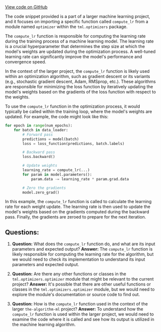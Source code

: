 [View code on GitHub](https://github.com/twitter/the-algorithm-ml/blob/master/optimizers/__init__.py)

The code snippet provided is a part of a larger machine learning project, and it focuses on importing a specific function called `compute_lr` from a module named `optimizer` within the `tml.optimizers` package.

The `compute_lr` function is responsible for computing the learning rate during the training process of a machine learning model. The learning rate is a crucial hyperparameter that determines the step size at which the model's weights are updated during the optimization process. A well-tuned learning rate can significantly improve the model's performance and convergence speed.

In the context of the larger project, the `compute_lr` function is likely used within an optimization algorithm, such as gradient descent or its variants (e.g., stochastic gradient descent, Adam, RMSprop, etc.). These algorithms are responsible for minimizing the loss function by iteratively updating the model's weights based on the gradients of the loss function with respect to the weights.

To use the `compute_lr` function in the optimization process, it would typically be called within the training loop, where the model's weights are updated. For example, the code might look like this:

```python
for epoch in range(num_epochs):
    for batch in data_loader:
        # Forward pass
        predictions = model(batch)
        loss = loss_function(predictions, batch.labels)

        # Backward pass
        loss.backward()

        # Update weights
        learning_rate = compute_lr(...)
        for param in model.parameters():
            param.data -= learning_rate * param.grad.data

        # Zero the gradients
        model.zero_grad()
```

In this example, the `compute_lr` function is called to calculate the learning rate for each weight update. The learning rate is then used to update the model's weights based on the gradients computed during the backward pass. Finally, the gradients are zeroed to prepare for the next iteration.
## Questions: 
 1. **Question:** What does the `compute_lr` function do, and what are its input parameters and expected output?
   **Answer:** The `compute_lr` function is likely responsible for computing the learning rate for the algorithm, but we would need to check its implementation to understand its input parameters and expected output.

2. **Question:** Are there any other functions or classes in the `tml.optimizers.optimizer` module that might be relevant to the current project?
   **Answer:** It's possible that there are other useful functions or classes in the `tml.optimizers.optimizer` module, but we would need to explore the module's documentation or source code to find out.

3. **Question:** How is the `compute_lr` function used in the context of the larger `the-algorithm-ml` project?
   **Answer:** To understand how the `compute_lr` function is used within the larger project, we would need to examine the code where it is called and see how its output is utilized in the machine learning algorithm.